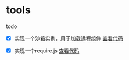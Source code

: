 # tools
todo

- [x] 实现一个沙箱实例，用于加载远程组件 [查看代码](https://github.com/qingji-fe/tools/blob/main/sandbox-import/src/index.js)
- [x] 实现一个require.js  [查看代码](https://github.com/qingji-fe/tools/blob/main/myRequire/main.js)

